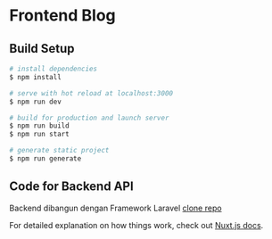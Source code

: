 # Frontend Blog

## Build Setup

```bash
# install dependencies
$ npm install

# serve with hot reload at localhost:3000
$ npm run dev

# build for production and launch server
$ npm run build
$ npm run start

# generate static project
$ npm run generate
```

## Code for Backend API
Backend dibangun dengan Framework Laravel [clone repo](https://github.com/andes2912/backend-api-blog)

For detailed explanation on how things work, check out [Nuxt.js docs](https://nuxtjs.org).

